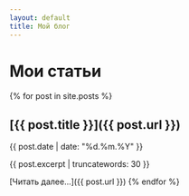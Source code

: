 ```yaml
---
layout: default
title: Мой блог
---
```


# Мои статьи

{% for post in site.posts %}
## [{{ post.title }}]({{ post.url }})
{{ post.date | date: "%d.%m.%Y" }}

{{ post.excerpt | truncatewords: 30 }}

[Читать далее...]({{ post.url }})
{% endfor %}
